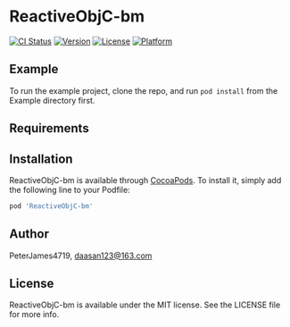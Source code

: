 # ReactiveObjC-bm

[![CI Status](https://img.shields.io/travis/PeterJames4719/ReactiveObjC-bm.svg?style=flat)](https://travis-ci.org/PeterJames4719/ReactiveObjC-bm)
[![Version](https://img.shields.io/cocoapods/v/ReactiveObjC-bm.svg?style=flat)](https://cocoapods.org/pods/ReactiveObjC-bm)
[![License](https://img.shields.io/cocoapods/l/ReactiveObjC-bm.svg?style=flat)](https://cocoapods.org/pods/ReactiveObjC-bm)
[![Platform](https://img.shields.io/cocoapods/p/ReactiveObjC-bm.svg?style=flat)](https://cocoapods.org/pods/ReactiveObjC-bm)

## Example

To run the example project, clone the repo, and run `pod install` from the Example directory first.

## Requirements

## Installation

ReactiveObjC-bm is available through [CocoaPods](https://cocoapods.org). To install
it, simply add the following line to your Podfile:

```ruby
pod 'ReactiveObjC-bm'
```

## Author

PeterJames4719, daasan123@163.com

## License

ReactiveObjC-bm is available under the MIT license. See the LICENSE file for more info.
